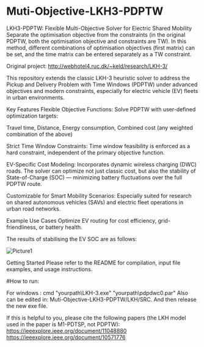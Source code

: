 # Muti-Objective-LKH3-PDPTW
LKH3-PDPTW: Flexible Multi-Objective Solver for Electric Shared Mobility
Separate the optimisation objective from the constraints (in the original PDPTW, both the optimisation objective and constraints are TW). In this method, different combinations of optimisation objectives (first matrix) can be set, and the time matrix can be entered separately as a TW constraint.

Original project: http://webhotel4.ruc.dk/~keld/research/LKH-3/

This repository extends the classic LKH-3 heuristic solver to address the Pickup and Delivery Problem with Time Windows (PDPTW) under advanced objectives and modern constraints, especially for electric vehicle (EV) fleets in urban environments.

Key Features
Flexible Objective Functions:
Solve PDPTW with user-defined optimization targets:

Travel time, Distance, Energy consumption, Combined cost (any weighted combination of the above)

Strict Time Window Constraints:
Time window feasibility is enforced as a hard constraint, independent of the primary objective function.


EV-Specific Cost Modeling:
Incorporates dynamic wireless charging (DWC) roads. The solver can optimize not just classic cost, but also the stability of State-of-Charge (SOC) — minimizing battery fluctuations over the full PDPTW route.

Customizable for Smart Mobility Scenarios:
Especially suited for research on shared autonomous vehicles (SAVs) and electric fleet operations in urban road networks.

Example Use Cases
Optimize EV routing for cost efficiency, grid-friendliness, or battery health.

The results of stabilising the EV SOC are as follows:

![Picture1](https://github.com/user-attachments/assets/1f9a7ad9-aaf1-4ce0-9132-84aeab220a4c)


Getting Started
Please refer to the README for compilation, input file examples, and usage instructions.

#How to run:

For windows : cmd    "yourpath\LKH-3.exe" "yourpath\pdpdwc0.par"
Also can be edited in: Muti-Objective-LKH3-PDPTW/LKH/SRC. And then release the new exe file.

If this is helpful to you, please cite the following papers (the LKH model used in the paper is M1-PDTSP, not PDPTW):
https://ieeexplore.ieee.org/document/11048880
https://ieeexplore.ieee.org/document/10571776
